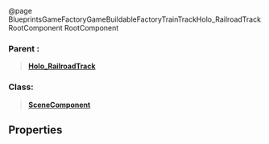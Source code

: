 @page BlueprintsGameFactoryGameBuildableFactoryTrainTrackHolo_RailroadTrackRootComponent RootComponent
### Parent :
<b><a href="_blueprints_game_factory_game_buildable_factory_train_track_holo__railroad_track.html"><blockquote>Holo_RailroadTrack</blockquote></a></b>
### Class:
<b><a href="_class_script_scene_component.html"><blockquote>SceneComponent</blockquote></a></b>
## Properties

